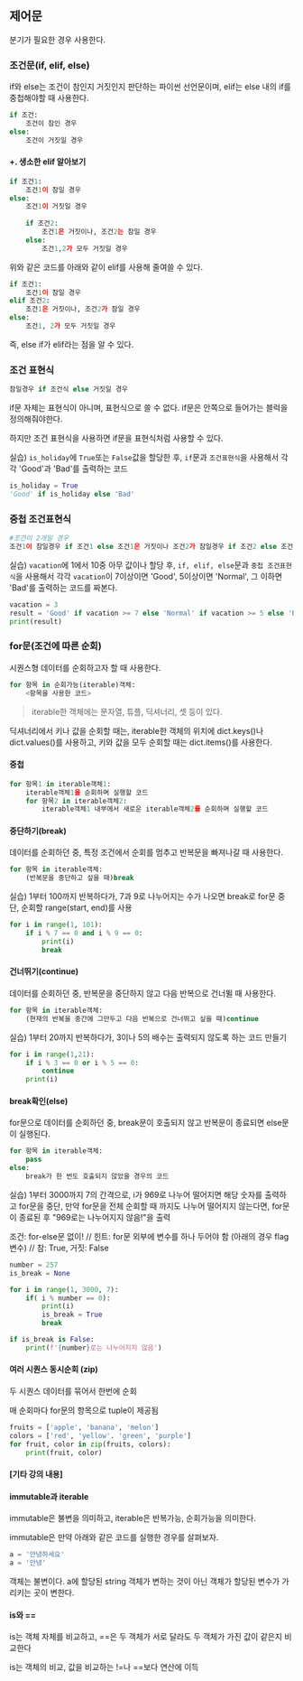 ## 제어문

분기가 필요한 경우 사용한다.



### 조건문(if, elif, else)

if와 else는 조건이 참인지 거짓인지 판단하는 파이썬 선언문이며, elif는 else 내의 if를 중첩해야할 때 사용한다.

```python
if 조건:
    조건이 참인 경우
else:
    조건이 거짓일 경우
```



#### +. 생소한 elif 알아보기

```python
if 조건1:
	조건1이 참일 경우
else:
	조건1이 거짓일 경우
	
	if 조건2:
		조건1은 거짓이나, 조건2는 참일 경우
	else:
		조건1,2가 모두 거짓일 경우
```

위와 같은 코드를 아래와 같이 elif를 사용해 줄여쓸 수 있다.

```python
if 조건1:
    조건1이 참일 경우
elif 조건2:
    조건1은 거짓이나, 조건2가 참일 경우
else:
    조건1, 2가 모두 거짓일 경우
```

즉, else if가 elif라는 점을 알 수 있다.



### 조건 표현식

```python
참일경우 if 조건식 else 거짓일 경우
```

if문 자체는 표현식이 아니며, 표현식으로 쓸 수 없다. if문은 안쪽으로 들어가는 블럭을 정의해줘야한다.

하지만 조건 표현식을 사용하면 if문을 표현식처럼 사용할 수 있다.



실습)  `is_holiday`에 `True`또는 `False`값을 할당한 후, `if`문과 `조건표현식`을 사용해서 각각 'Good'과 'Bad'를 출력하는 코드

```python
is_holiday = True
'Good' if is_holiday else 'Bad'
```



### 중첩 조건표현식

```python
#조건이 2개일 경우
조건1이 참일경우 if 조건1 else 조건1은 거짓이나 조건2가 참일경우 if 조건2 else 조건1,2가 모두 거짓일 경우
```



실습)  `vacation`에 1에서 10중 아무 값이나 할당 후, `if, elif, else`문과 `중첩 조건표현식`을 사용해서 각각 `vacation`이 7이상이면 'Good', 5이상이면 'Normal', 그 이하면 'Bad'를 출력하는 코드를 짜본다. 

```python
vacation = 3
result = 'Good' if vacation >= 7 else 'Normal' if vacation >= 5 else 'Bad'
print(result)
```



### for문(조건에 따른 순회)

시퀀스형 데이터를 순회하고자 할 때 사용한다.

```python
for 항목 in 순회가능(iterable)객체:
    <항목을 사용한 코드>
```

> iterable한 객체에는 문자열, 튜플, 딕셔너리, 셋 등이 있다.



딕셔너리에서 키나 값을 순회할 때는, iterable한 객체의 위치에 dict.keys()나 dict.values()를 사용하고, 키와 값을 모두 순회할 때는 dict.items()를 사용한다.



#### 중첩

```python
for 항목1 in iterable객체1:
    iterable객체1을 순회하며 실행할 코드
    for 항목2 in iterable객체2:
        iterable객체1 내부에서 새로운 iterable객체2를 순회하며 실행할 코드
```



#### 중단하기(break)

데이터를 순회하던 중, 특정 조건에서 순회를 멈추고 반복문을 빠져나갈 때 사용한다.

```python
for 항목 in iterable객체:
    (반복문을 중단하고 싶을 때)break
```



실습) 1부터 100까지 반복하다가, 7과 9로 나누어지는 수가 나오면 break로 for문 중단, 순회할 range(start, end)를 사용

```python
for i in range(1, 101):
    if i % 7 == 0 and i % 9 == 0:
        print(i)
        break
```



#### 건너뛰기(continue)

데이터를 순회하던 중, 반복문을 중단하지 않고 다음 반복으로 건너뛸 때 사용한다.

```python
for 항목 in iterable객체:
    (현재의 반복을 중간에 그만두고 다음 반복으로 건너뛰고 싶을 때)continue
```



실습) 1부터 20까지 반복하다가, 3이나 5의 배수는 출력되지 않도록 하는 코드 만들기

```python
for i in range(1,21):
    if i % 3 == 0 or i % 5 == 0:
        continue
    print(i)
```



#### break확인(else)

for문으로 데이터를 순회하던 중, break문이 호출되지 않고 반복문이 종료되면 else문이 실행된다.

```python
for 항목 in iterable객체:
    pass
else:
    break가 한 번도 호출되지 않았을 경우의 코드
```



실습) 1부터 3000까지 7의 간격으로, i가 969로 나누어 떨어지면 해당 숫자를 출력하고 for문을 중단, 만약 for문을 전체 순회할 때 까지도 나누어 떨어지지 않는다면, for문이 종료된 후 "969로는 나누어지지 않음!"을 출력

조건: for-else문 없이!  // 힌트: for문 외부에 변수를 하나 두어야 함 (아래의 경우 flag변수) // 참: True, 거짓: False

```python
number = 257
is_break = None

for i in range(1, 3000, 7):
    if( i % number == 0):
        print(i)
        is_break = True
        break

if is_break is False:
    print(f'{number}로는 나누어지지 않음')
```



#### 여러 시퀀스 동시순회 (zip)

두 시퀀스 데이터를 묶어서 한번에 순회

매 순회마다 for문의 항목으로 tuple이 제공됨

```python
fruits = ['apple', 'banana', 'melon']
colors = ['red', 'yellow'. 'green', 'purple']
for fruit, color in zip(fruits, colors):
    print(fruit, color)
```





#### [기타 강의 내용]

#### immutable과 iterable

immutable은 불변을 의미하고, iterable은 반복가능, 순회가능을 의미한다.

immutable은 만약 아래와 같은 코드를 실행한 경우를 살펴보자.

```python
a = '안녕하세요'
a = '안녕'
```

객체는 불변이다. a에 할당된 string 객체가 변하는 것이 아닌 객체가 할당된 변수가 가리키는 곳이 변한다.



#### is와 ==

is는 객체 자체를 비교하고, ==은 두 객체가 서로 달라도 두 객체가 가진 값이 같은지 비교한다

is는 객체의 비교, 값을 비교하는 !=나 ==보다 연산에 이득